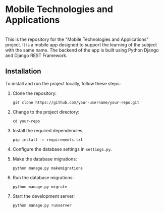 <h1>Mobile Technologies and Applications</h1> <br>
This is the repository for the "Mobile Technologies and Applications" project. It is a mobile app designed to support the learning of the subject with the same name. The backend of the app is built using Python Django and Django REST Framework.

## Installation

To install and run the project locally, follow these steps:

1. Clone the repository:

   ```shell
   git clone https://github.com/your-username/your-repo.git

2. Change to the project directory:
    ```shell
   cd your-repo
   
3. Install the required dependencies:
   ```shell
   pip install -r requirements.txt

4. Configure the database settings in `settings.py`.
5. Make the database migrations:
    ```shell
   python manage.py makemigrations 
   
6. Run the database migrations:
    ```shell
   python manage.py migrate

7. Start the development server:
    ```shell
   python manage.py runserver
<br>

